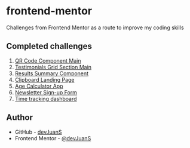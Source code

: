 # frontend-mentor
Challenges from Frontend Mentor as a route to improve my coding skills

## Completed challenges

1. [QR Code Component Main](https://devjuans.github.io/frontend-mentor/qr-code-component-main/)
2. [Testimonials Grid Section Main](https://devjuans.github.io/frontend-mentor/testimonials-grid-section-main/)
3. [Results Summary Component](https://devjuans.github.io/frontend-mentor/results-summary-component/)
4. [Clipboard Landing Page](https://devjuans.github.io/frontend-mentor/clipboard-landing-page/)
5. [Age Calculator App](https://devjuans.github.io/frontend-mentor/age-calculator-app/)
6. [Newsletter Sign-up Form](https://devjuans.github.io/frontend-mentor/newsletter-sign-up)
7. [Time tracking dashboard](https://time-tracking-fm.netlify.app/)


## Author

- GitHub - [devJuanS](https://github.com/devJuanS)
- Frontend Mentor - [@devJuanS](https://www.frontendmentor.io/profile/devJuanS)
